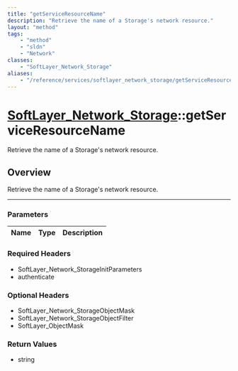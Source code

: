 ```yaml
---
title: "getServiceResourceName"
description: "Retrieve the name of a Storage's network resource."
layout: "method"
tags:
    - "method"
    - "sldn"
    - "Network"
classes:
    - "SoftLayer_Network_Storage"
aliases:
    - "/reference/services/softlayer_network_storage/getServiceResourceName"
---
```

# [SoftLayer_Network_Storage](/reference/services/SoftLayer_Network_Storage)::getServiceResourceName


Retrieve the name of a Storage's network resource.


## Overview 
Retrieve the name of a Storage's network resource.

-----

### Parameters 
|Name | Type | Description |
| --- | --- | --- |


### Required Headers
* SoftLayer_Network_StorageInitParameters
* authenticate


### Optional Headers
* SoftLayer_Network_StorageObjectMask
* SoftLayer_Network_StorageObjectFilter
* SoftLayer_ObjectMask

### Return Values
* string




